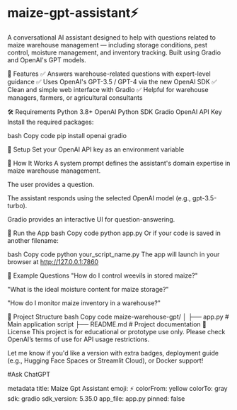# maize-gpt-assistant⚡

A conversational AI assistant designed to help with questions related to maize warehouse management — including storage conditions, pest control, moisture management, and inventory tracking. Built using Gradio and OpenAI's GPT models.

🚀 Features
✅ Answers warehouse-related questions with expert-level guidance
✅ Uses OpenAI's GPT-3.5 / GPT-4 via the new OpenAI SDK
✅ Clean and simple web interface with Gradio
✅ Helpful for warehouse managers, farmers, or agricultural consultants


🛠️ Requirements
Python 3.8+
OpenAI Python SDK
Gradio
OpenAI API Key
Install the required packages:


bash
Copy code
pip install openai gradio



🔐 Setup
Set your OpenAI API key as an environment variable



🧠 How It Works
A system prompt defines the assistant's domain expertise in maize warehouse management.

The user provides a question.

The assistant responds using the selected OpenAI model (e.g., gpt-3.5-turbo).

Gradio provides an interactive UI for question-answering.

🧪 Run the App
bash
Copy code
python app.py
Or if your code is saved in another filename:

bash
Copy code
python your_script_name.py
The app will launch in your browser at http://127.0.0.1:7860

💬 Example Questions
"How do I control weevils in stored maize?"

"What is the ideal moisture content for maize storage?"

"How do I monitor maize inventory in a warehouse?"

📂 Project Structure
bash
Copy code
maize-warehouse-gpt/
│
├── app.py                 # Main application script
├── README.md              # Project documentation
📜 License
This project is for educational or prototype use only. Please check OpenAI’s terms of use for API usage restrictions.

Let me know if you'd like a version with extra badges, deployment guide (e.g., Hugging Face Spaces or Streamlit Cloud), or Docker support!





#Ask ChatGPT

metadata
title: Maize Gpt Assistant
emoji: ⚡
colorFrom: yellow
colorTo: gray
sdk: gradio
sdk_version: 5.35.0
app_file: app.py
pinned: false
